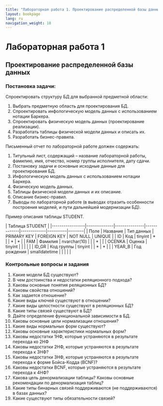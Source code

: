 ```yaml
---
title: "Лабораторная работа 1. Проектирование распределенной базы данных"
layout: bookpage
lang: ru
navigation_weight: 18
---
```


# Лабораторная работа 1

## Проектирование распределенной базы данных

### Постановка задачи:

Спроектировать  структуру  БД  для  выбранной  предметной области:
1. Выбрать предметную область для проектирования  БД.
2. Спроектировать  инфологическую  модель  данных  с использованием нотации  Баркера.
3. Спроектировать  физическую  модель  данных (проектирование реализации).
4. Разработать  таблицы  физической  модели  данных  и описать  их.
5. Разработать  бизнес-правила.

Письменный отчет по лабораторной работе должен  содержать:

1. Титульный лист, содержащий – название лабораторной работы, фамилию, имя, отчество, номер группы исполнителя, дату сдачи.
2. Постановку  задачи  и  основные  исходные  данные  для проектирования  БД.
3. Инфологическую модель данных с использованием нотации Баркера.
4. Физическую модель  данных.
5. Таблицы физической модели данных и их  описание.
6. Описание  бизнес-правил.
7. Выводы по лабораторной работе (в выводах отразить особенности построения моделей, и пути дальнейшей модернизации БД).

Пример описания таблицы STUDENT. 

| Таблица STUDENT |
|-----------------|--------------|---------------|-------------|-------------|----------|--------|
| Поле | Название | Тип данных | PRIMARY KEY | FOREIGN KEY | NOT NULL | UNIQUE |
| ID | Код | tinyint | * |  | * | * |
| FAM | Фамилия | nvarchar(10) |  |  | * |  |
| OCENKA | Оценка | tinyint |  |  |  |  |
| ID_GR | Код группы | tinyint |  | * | * |  |
| YEAR_B | Год рождения | smalldatetime |  |  |  |  |

### Контрольные вопросы и задания

1. Какие модели БД существуют? 
2. В чем достоинства и недостатки реляционного подхода? 
3. Каковы основные понятия реляционных БД?
4. Каковы свойства отношений?
5. Как задается отношение?
6. Какие виды ключей существуют в отношении?
7. Какие виды целостности существуют в реляционных БД?
8. Какие типы связей существуют в БД?
9. Дайте определение функциональной зависимости в БД.
10. Каковы основные цели нормализации отношения?
11. Какие виды нормальных форм существуют?
12. Каковы основные характеристики нормальных форм?
13. Каковы недостатки 1НФ, которые устраняются в результате перехода ко 2НФ
14. Каковы недостатки 2НФ, которые устраняются в результате перехода к 3НФ? 
15. Каковы недостатки 3НФ, которые устраняются в результате перехода к форме Бойса-Кодда (BCNF)?
16. Каковы недостатки BCNF, которые устраняются в результате перехода к 4НФ?
17. Какова цель денормализации таблицы? Каковы основные рекомендации по денормализация таблиц?
18. Какие типы бинарных связей поддерживаются (не поддерживаются) в базах данных?
19. Какие существуют типы обязательности связей?